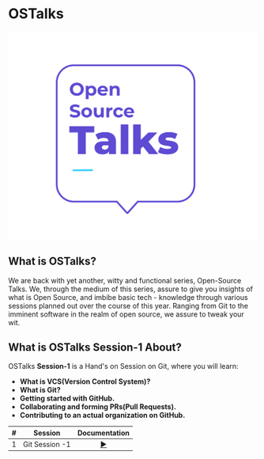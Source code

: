 # OSTalks

![](/.gitbook/assets/ostalks_logo.png)

## What is OSTalks?

We are back with yet another, witty and functional series, Open-Source Talks. We, through the medium of this series, assure to give you insights of what is Open Source, and imbibe basic tech - knowledge through various sessions planned out over the course of this year. Ranging from Git to the imminent software in the realm of open source, we assure to tweak your wit.

## What is OSTalks Session-1 About?

OSTalks **Session-1** is a Hand's on Session on Git, where you will learn:

-   **What is VCS(Version Control System)?**
-   **What is Git?**
-   **Getting started with GitHub.**
-   **Collaborating and forming PRs(Pull Requests).**
-   **Contributing to an actual organization on GitHub.**

|  #  |    Session     |                   Documentation                   |
| :-: | :------------: | :-----------------------------------------------: |
|  1  | Git Session -1 | [▶️](https://docs.oscvitap.org/ostalks/session-1) |
